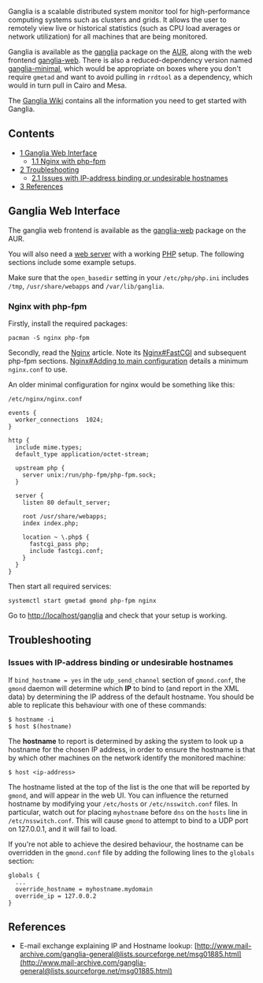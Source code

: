 Ganglia is a scalable distributed system monitor tool for high-performance computing systems such as clusters and grids. It allows the user to remotely view live or historical statistics (such as CPU load averages or network utilization) for all machines that are being monitored.

Ganglia is available as the [ganglia](https://aur.archlinux.org/packages/ganglia/) package on the [AUR](/index.php/AUR "AUR"), along with the web frontend [ganglia-web](https://aur.archlinux.org/packages/ganglia-web/). There is also a reduced-dependency version named [ganglia-minimal](https://aur.archlinux.org/packages/ganglia-minimal/), which would be appropriate on boxes where you don't require `gmetad` and want to avoid pulling in `rrdtool` as a dependency, which would in turn pull in Cairo and Mesa.

The [Ganglia Wiki](http://sourceforge.net/apps/trac/ganglia) contains all the information you need to get started with Ganglia.

## Contents

*   [1 Ganglia Web Interface](#Ganglia_Web_Interface)
    *   [1.1 Nginx with php-fpm](#Nginx_with_php-fpm)
*   [2 Troubleshooting](#Troubleshooting)
    *   [2.1 Issues with IP-address binding or undesirable hostnames](#Issues_with_IP-address_binding_or_undesirable_hostnames)
*   [3 References](#References)

## Ganglia Web Interface

The ganglia web frontend is available as the [ganglia-web](https://aur.archlinux.org/packages/ganglia-web/) package on the AUR.

You will also need a [web server](/index.php/Category:Web_server "Category:Web server") with a working [PHP](/index.php/PHP "PHP") setup. The following sections include some example setups.

Make sure that the `open_basedir` setting in your `/etc/php/php.ini` includes `/tmp`, `/usr/share/webapps` and `/var/lib/ganglia`.

### Nginx with php-fpm

Firstly, install the required packages:

```
pacman -S nginx php-fpm

```

Secondly, read the [Nginx](/index.php/Nginx "Nginx") article. Note its [Nginx#FastCGI](/index.php/Nginx#FastCGI "Nginx") and subsequent php-fpm sections. [Nginx#Adding to main configuration](/index.php/Nginx#Adding_to_main_configuration "Nginx") details a minimum `nginx.conf` to use.

An older minimal configuration for nginx would be something like this:

 `/etc/nginx/nginx.conf` 
```
events {
  worker_connections  1024;
}

http {
  include mime.types;
  default_type application/octet-stream;

  upstream php {
    server unix:/run/php-fpm/php-fpm.sock;
  }

  server {
    listen 80 default_server;

    root /usr/share/webapps;
    index index.php;

    location ~ \.php$ {
      fastcgi_pass php;
      include fastcgi.conf;
    }
  }
}

```

Then start all required services:

```
systemctl start gmetad gmond php-fpm nginx

```

Go to [http://localhost/ganglia](http://localhost/ganglia) and check that your setup is working.

## Troubleshooting

### Issues with IP-address binding or undesirable hostnames

If `bind_hostname = yes` in the `udp_send_channel` section of `gmond.conf`, the `gmond` daemon will determine which **IP** to bind to (and report in the XML data) by determining the IP address of the default hostname. You should be able to replicate this behaviour with one of these commands:

```
$ hostname -i
$ host $(hostname)

```

The **hostname** to report is determined by asking the system to look up a hostname for the chosen IP address, in order to ensure the hostname is that by which other machines on the network identify the monitored machine:

```
$ host <ip-address>

```

The hostname listed at the top of the list is the one that will be reported by `gmond`, and will appear in the web UI. You can influence the returned hostname by modifying your `/etc/hosts` or `/etc/nsswitch.conf` files. In particular, watch out for placing `myhostname` before `dns` on the `hosts` line in `/etc/nsswitch.conf`. This will cause `gmond` to attempt to bind to a UDP port on 127.0.0.1, and it will fail to load.

If you're not able to achieve the desired behaviour, the hostname can be overridden in the `gmond.conf` file by adding the following lines to the `globals` section:

```
globals {
  ...
  override_hostname = myhostname.mydomain
  override_ip = 127.0.0.2
}
```

## References

*   E-mail exchange explaining IP and Hostname lookup: [http://www.mail-archive.com/ganglia-general@lists.sourceforge.net/msg01885.html](http://www.mail-archive.com/ganglia-general@lists.sourceforge.net/msg01885.html)